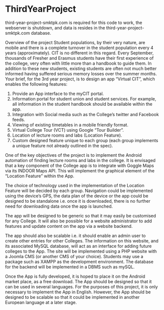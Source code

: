 # ThirdYearProject
third-year-project-smktpk.com is required for this code to work, the webserver is shutdown, and data is resides in the third-year-project-smktpk.com database.

Overview of the project
Student populations, by their very nature, are mobile and there is a complete turnover in the student population every 4 years 
(approximately). CIT is no different in this regard.  Every September, thousands of Fresher and Erasmus students have their first 
experience of the college, very often with little more than a handbook to guide them. In addition to these new students, existing 
students are often not much better informed having suffered serious memory losses over the summer months. 
Your brief, for the 3rd year project, is to design an app “Virtual CIT”, which enables the following features:

1) Provide an App interface to the myCIT portal. 
2) Information portal for student union and student services. For example, all information in the student handbook should be 
available within the app.
3) Integration with Social media such as the College’s twitter and Facebook feeds.
4) Viewing of existing timetables in a mobile friendly format.
5) Virtual College Tour (VCT) using Google “Tour Builder”.
6) Location of lecture rooms and labs (Location Feature).
7) Custom designed feature unique to each group (each group implements a unique feature not already outlined in the spec).

One of the key objectives of the project is to implement the Android automation of finding lecture rooms and labs in the college. It 
is envisaged that a key component of the College app is to integrate with Goggle Maps via its INDOOR Maps API. This will 
implement the graphical element of the “Location Feature” within the App. 

The choice of technology used in the implementation of the Location Feature will be decided by each group. Navigation could be 
implemented using the device’s GPS, the data plan of the device or the app could be designed to be standalone i.e. once it is 
downloaded, there is no further need for downloading data once the app is launched. 

The app will be designed to be generic so that it may easily be customised for any College. It will also be possible for a website 
administrator to add features and update content on the app via a website backend. 

The app should also be scalable i.e. it should enable an admin user to create other entries for other Colleges. The information on 
this website, and its associated MySQL database, will act as an interface for adding future colleges to the App. 
The site will be implemented using a PHP website with a Joomla CMS (or another CMS of your choice). Students may use a 
package such as XAMPP as the development environment. The database for the backend will be implemented in a DBMS such as 
mySQL.

Once the App is fully developed, it is hoped to place it on the Android market place, as a free download. The App should be 
designed so that it can be used in several languages. For the purposes of this project, it is only necessary to implement the App in 
English. However, the App should be designed to be scalable so that it could be implemented in another European language at a 
later stage.


